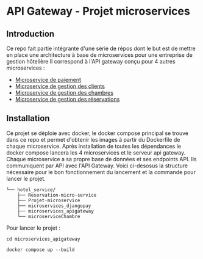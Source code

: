 <h1>API Gateway - Projet microservices</h1>
<h2>Introduction</h2>
<p>Ce repo fait partie intégrante d'une série de répos dont le but est de mettre en place
une architecture à base de microservices pour une entreprise de gestion hôtelière
Il correspond à l'API gateway conçu pour 4 autres microservices : <ul>
  <li><a target="_blank" href="https://github.com/Araden14/microservices_djangopay">Microservice de paiement</a></li>
  <li><a target="_blank" href="https://github.com/Othhmane/Projet-microservice">Microservice de gestion des clients</a></li>
  <li><a target="_blank" href="https://github.com/Araden14/microservices_djangopay">Microservice de gestion des chambres</a></li>
  <li><a target="_blank" href="https://github.com/loulounav78/Reservation-micro-service">Microservice de gestion des réservations</a></li>
</ul></p>
<h2>Installation</h2>
<p>Ce projet se déploie avec docker, le docker compose principal se trouve dans ce repo et permet d'obtenir les images à partir du Dockerfile de chaque microservice.
Après installation de toutes les dépendances le docker compose lancera les 4 microservices et le serveur api gateway. Chaque microservice a sa propre base de données
et ses endpoints API. Ils communiquent par API avec l'API Gateway. Voici ci-desosus la structure nécessaire pour le bon fonctionnement du lancement et la commande pour
lancer le projet.</p>

```
└── hotel_service/
    ├── Reservation-micro-service
    ├── Projet-microservice
    ├── microservices_djangopay
    ├── microservices_apigateway
    └── microserviceChambre
```
Pour lancer le projet :
```
cd microservices_apigateway
```
```
docker compose up --build
```

